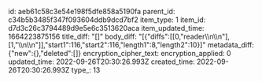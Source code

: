 id: aeb61c58c3e54e198f5dfe858a5190fa
parent_id: c34b5b3485f347f093604ddb9dcd7bf2
item_type: 1
item_id: d7d3c26c3794489d9e5e6c3513620aca
item_updated_time: 1664223875156
title_diff: "[]"
body_diff: "[{\"diffs\":[[0,\"reader\\\n\\\n\"],[1,\"\\\n\\\n\"]],\"start1\":116,\"start2\":116,\"length1\":8,\"length2\":10}]"
metadata_diff: {"new":{},"deleted":[]}
encryption_cipher_text: 
encryption_applied: 0
updated_time: 2022-09-26T20:30:26.993Z
created_time: 2022-09-26T20:30:26.993Z
type_: 13